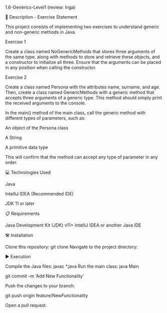 1.6-Genèrics-Level1   (review: Inga)

📄 Description - Exercise Statement

This project consists of implementing two exercises to understand generic and non-generic methods in Java.

Exercise 1

Create a class named NoGenericMethods that stores three arguments of the same type, along with methods to 
store and retrieve these objects, and a constructor to initialize all three. Ensure that the arguments 
can be placed in any position when calling the constructor.

Exercise 2

Create a class named Persona with the attributes name, surname, and age. Then, create a class named 
GenericMethods with a generic method that accepts three arguments of a generic type. This method 
should simply print the received arguments to the console.

In the main() method of the main class, call the generic method with different types of parameters, such as:

An object of the Persona class

A String

A primitive data type

This will confirm that the method can accept any type of parameter in any order.

💻 Technologies Used

Java

IntelliJ IDEA (Recommended IDE)

JDK 11 or later

📋 Requirements

Java Development Kit (JDK) v11+
IntelliJ IDEA or another Java IDE

🛠️ Installation

Clone this repository:
git clone <repository-url>
Navigate to the project directory:

▶️ Execution

Compile the Java files:
javac *.java
Run the main class:
java Main



git commit -m 'Add New Functionality'

Push the changes to your branch:

git push origin feature/NewFunctionality

Open a pull request.
